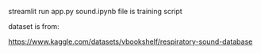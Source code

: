 streamlit run app.py
sound.ipynb file is training script 

dataset is from:

https://www.kaggle.com/datasets/vbookshelf/respiratory-sound-database
